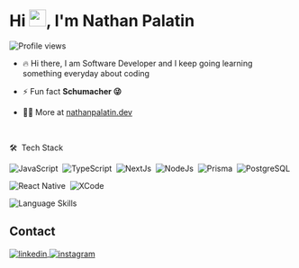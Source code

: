 <h1 align="left">Hi <img src="https://raw.githubusercontent.com/kaueMarques/kaueMarques/master/hi.gif" height="30px">, I'm Nathan Palatin</h1>
<p align="left"> <img src="https://komarev.com/ghpvc/?username=nathanpalatin&color=yellow" alt="Profile views" /> </p>


- 🔥 Hi there, I am Software Developer and I keep going learning something everyday about coding

- ⚡ Fun fact **Schumacher 😜**

- 👨‍💻 More at [nathanpalatin.dev](https://nathanpalatin.dev)

<br>

🛠 &nbsp;Tech Stack

![JavaScript](https://img.shields.io/badge/JavaScript-323330?style=for-the-badge&logo=javascript&logoColor=F7DF1E)&nbsp;
![TypeScript](https://img.shields.io/badge/TypeScript-007ACC?style=for-the-badge&logo=typescript&logoColor=white)&nbsp;
![NextJs](https://img.shields.io/badge/React-20232A?style=for-the-badge&logo=react&logoColor=61DAFB)&nbsp;
![NodeJs](https://img.shields.io/badge/Node.js-43853D?style=for-the-badge&logo=node.js&logoColor=white)&nbsp;
![Prisma](https://img.shields.io/badge/Prisma-3982CE?style=for-the-badge&logo=Prisma&logoColor=white)&nbsp;
![PostgreSQL](https://img.shields.io/badge/PostgreSQL-316192?style=for-the-badge&logo=postgresql&logoColor=white)&nbsp;

![React Native](https://img.shields.io/badge/React_Native-20232A?style=for-the-badge&logo=react&logoColor=61DAFB)&nbsp;
![XCode](https://img.shields.io/badge/Xcode-007ACC?style=for-the-badge&logo=Xcode&logoColor=white)&nbsp;
<br>

![Language Skills](https://github-readme-stats.vercel.app/api/top-langs/?username=nathanpalatin&theme=blue-green)&nbsp;


## Contact

<a href="https://linkedin.com/in/nathanpalatin" target="_blank">
  <img align="center" src="https://img.shields.io/badge/-nathanpalatin-05122A?style=flat&logo=linkedin" alt="linkedin"/>
</a>
<a href="https://instagram.com/nathanpalatin" target="_blank">
 <img align="center" src="https://img.shields.io/badge/-nathanpalatin-05122A?style=flat&logo=instagram" alt="instagram"/>
</a>
</p>
